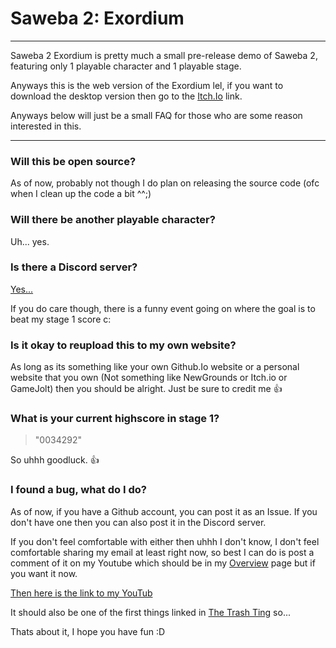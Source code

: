 # Saweba 2: Exordium
---
Saweba 2 Exordium is pretty much a small pre-release demo of Saweba 2, featuring only 1
playable character and 1 playable stage.

Anyways this is the web version of the Exordium lel, if you want to download the desktop
version then go to the [Itch.Io](https://plainsys.itch.io/saweba-2-exordium) link.

Anyways below will just be a small FAQ for those who are some reason interested in this.

---

### Will this be open source?
As of now, probably not though I do plan on releasing the source code (ofc when I clean
up the code a bit ^^;)

### Will there be another playable character?
Uh... yes.

### Is there a Discord server?
[Yes...](https://discord.gg/XffhjaYfDd)

If you do care though, there is a funny event going on where the goal is to beat my stage 1 score c:

### Is it okay to reupload this to my own website?
As long as its something like your own Github.Io website or a personal website that you own (Not something like NewGrounds or Itch.io or GameJolt) then you should be alright. Just be sure to credit me :thumbsup:

### What is your current highscore in stage 1?
> "0034292"

So uhhh goodluck. :thumbsup:

### I found a bug, what do I do?
As of now, if you have a Github account, you can post it as an Issue. If you don't have one then you can also post it in the Discord server.

If you don't feel comfortable with either then uhhh I don't know, I don't feel comfortable sharing my email at least right now, so best I can do is post a comment of it on my Youtube
which should be in my [Overview](https://github.com/PlainSys) page but if you want it now.

[Then here is the link to my YouTub](https://www.youtube.com/@PlainSys/)

It should also be one of the first things linked in [The Trash Ting](https://plainsys.github.io/) so...



Thats about it, I hope you have fun :D